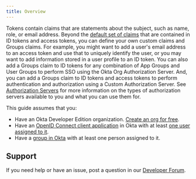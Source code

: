 ```yaml
---
title: Overview
---
```

Tokens contain claims that are statements about the subject, such as name, role, or email address. Beyond the [default set of claims](/docs/guides/validate-id-tokens/) that are contained in ID tokens and access tokens, you can define your own custom claims and Groups claims. For example, you might want to add a user's email address to an access token and use that to uniquely identify the user, or you may want to add information stored in a user profile to an ID token. You can also add a Groups claim to ID tokens for any combination of App Groups and User Groups to perform SSO using the Okta Org Authorization Server. And, you can add a Groups claim to ID tokens and access tokens to perform authentication and authorization using a Custom Authorization Server. See [Authorization Servers](/docs/guides/customize-authz-server/overview/) for more information on the types of authorization servers available to you and what you can use them for.

This guide assumes that you:

* Have an Okta Developer Edition organization. [Create an org for free](https://developer.okta.com/signup).
* Have an [OpenID Connect client application](https://help.okta.com/en/prod/okta_help_CSH.htm#ext_Apps_App_Integration_Wizard-oidc) in Okta with at least [one user assigned to it](https://help.okta.com/en/prod/okta_help_CSH.htm#ext-assign-apps).
* Have a [group in Okta](https://help.okta.com/en/prod/okta_help_CSH.htm#ext_Directory_Groups) with at least one person assigned to it.

## Support

If you need help or have an issue, post a question in our [Developer Forum](https://devforum.okta.com).

<NextSectionLink/>
